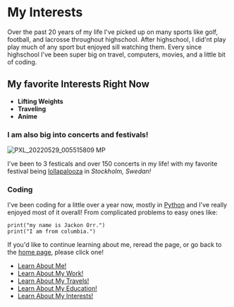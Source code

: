 # My Interests

Over the past 20 years of my life I've picked up on many sports like golf, football, and lacrosse throughout highschool. After
highschool, I did'nt play play much of any sport but enjoyed sill watching them. Every since highschool I've been super big on
travel, computers, movies, and a little bit of coding. 

## My favorite Interests Right Now 

- **Lifting Weights**
- **Traveling** 
- **Anime** 

### I am also big into concerts and festivals!

![PXL_20220529_005515809 MP](https://user-images.githubusercontent.com/115883101/196250104-89fce63c-4a05-403f-b799-e640752b6640.jpg)

I've been to 3 festicals and over 150 concerts in my life! with my favorite festival being [lollapalooza](https://lollastockholm.com/)
in *Stockholm, Swedan!*

### Coding 

I've been coding for a little over a year now, mostly in [Python](https://www.python.org/) and I've really enjoyed most of it overall!
From complicated problems to easy ones like: 

```
print("my name is Jackon Orr.")
print("I am from columbia.")
```

If you'd like to continue learning about me, reread the page, or go back to the [home page](README.md), please click one!

- [Learn About Me!](AboutMe.md)
- [Learn About My Work!](MyWork.md)
- [Learn About My Travels!](Travels.md)
- [Learn About My Education!](Education.md)
- [Learn About My Interests!](MyInterests.md)

